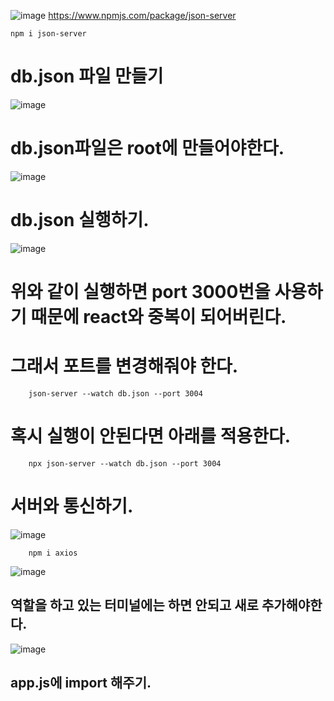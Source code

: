 ![image](https://github.com/sjeroh/react_basic/assets/36749506/5afc8805-d062-433a-9c76-cdc08ab9470b)
https://www.npmjs.com/package/json-server

    npm i json-server

# db.json 파일 만들기
![image](https://github.com/sjeroh/react_basic/assets/36749506/cd20a970-1eb6-4591-a7c5-a5dc5a2a1130)
# db.json파일은 root에 만들어야한다.
![image](https://github.com/sjeroh/react_basic/assets/36749506/8fb7198e-ac1f-4239-b1f4-ef9288697e9e)

# db.json 실행하기.
![image](https://github.com/sjeroh/react_basic/assets/36749506/75f31455-238f-49a7-a496-0a97d1feedae)

# 위와 같이 실행하면 port 3000번을 사용하기 때문에 react와 중복이 되어버린다.
# 그래서 포트를 변경해줘야 한다.

        json-server --watch db.json --port 3004
       
# 혹시 실행이 안된다면 아래를 적용한다.

        npx json-server --watch db.json --port 3004



# 서버와 통신하기.
![image](https://github.com/sjeroh/react_basic/assets/36749506/9ea1c37b-50a4-4270-bd31-db5a33b25960)

        npm i axios
        
![image](https://github.com/sjeroh/react_basic/assets/36749506/34df04f3-80cb-4ed6-8f2c-dbbe8f179be5)
## 역할을 하고 있는 터미널에는 하면 안되고 새로 추가해야한다.

![image](https://github.com/sjeroh/react_basic/assets/36749506/13085d7b-2a05-41ae-adce-7170878edc28)
## app.js에 import 해주기.

# 
